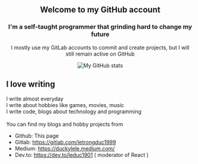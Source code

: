 
<h2 align="center">Welcome to my GitHub account</h2>
<h3 align="center">I'm a self-taught programmer that grinding hard to change my future</h3>
<p align="center">I mostly use my GitLab accounts to commit and create projects, but I will still remain active on GitHub</p>
<div align="center">

![My GitHub stats](https://github-readme-stats.vercel.app/api?username=leduc1901&theme=dark&show_icons=true)

</div>

## I love writing

I write almost everyday\
I write about hobbies like games, movies, music\
I write code, blogs about technology and programming\
<br/>
You can find my blogs and hobby projects from
- Github: This page
- Gitlab: https://gitlab.com/letrongduc1999
- Medium: https://duckylele.medium.com/
- Dev.to: https://dev.to/leduc1901 ( moderator of React )
